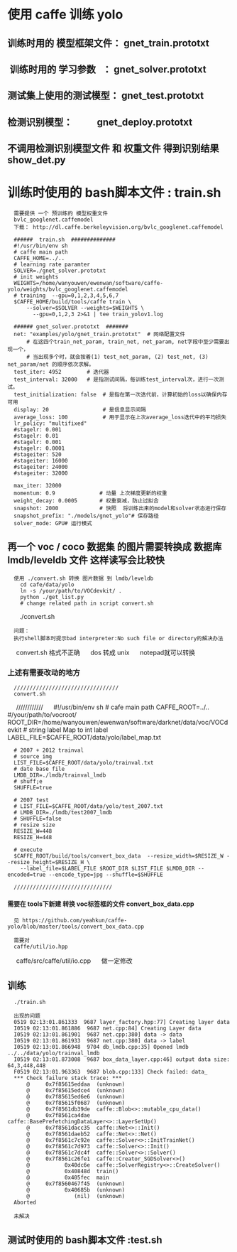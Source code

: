# 使用 caffe 训练 yolo



## 训练时用的 模型框架文件： gnet_train.prototxt
##  训练时用的 学习参数    ： gnet_solver.prototxt

## 测试集上使用的测试模型：  gnet_test.prototxt

## 检测识别模型：            gnet_deploy.prototxt


## 不调用检测识别模型文件 和 权重文件 得到识别结果 show_det.py

# 训练时使用的 bash脚本文件 : train.sh
      需要提供 一个 预训练的 模型权重文件
      bvlc_googlenet.caffemodel
      下载： http://dl.caffe.berkeleyvision.org/bvlc_googlenet.caffemodel

      ######  train.sh  ##############   
      #!/usr/bin/env sh
      # caffe main path
      CAFFE_HOME=../..
      # learning rate paramter
      SOLVER=./gnet_solver.prototxt
      # init weights 
      WEIGHTS=/home/wanyouwen/ewenwan/software/caffe-yolo/weights/bvlc_googlenet.caffemodel
      # training  --gpu=0,1,2,3,4,5,6,7
      $CAFFE_HOME/build/tools/caffe train \
          --solver=$SOLVER --weights=$WEIGHTS \
            --gpu=0,1,2,3 2>&1 | tee train_yolov1.log

      ###### gnet_solver.prototxt  #######
      net: "examples/yolo/gnet_train.prototxt"  # 网络配置文件
          # 在这四个train_net_param, train_net, net_param, net字段中至少需要出现一个，
          # 当出现多个时，就会按着(1) test_net_param, (2) test_net, (3) net_param/net 的顺序依次求解。
      test_iter: 4952        # 迭代器
      test_interval: 32000   # 是指测试间隔，每训练test_interval次，进行一次测试。
      test_initialization: false  # 是指在第一次迭代前，计算初始的loss以确保内存可用
      display: 20                 # 是信息显示间隔
      average_loss: 100           # 用于显示在上次average_loss迭代中的平均损失
      lr_policy: "multifixed"
      #stagelr: 0.001
      #stagelr: 0.01
      #stagelr: 0.001
      #stagelr: 0.0001
      #stageiter: 520
      #stageiter: 16000
      #stageiter: 24000
      #stageiter: 32000

      max_iter: 32000
      momentum: 0.9              # 动量 上次梯度更新的权重
      weight_decay: 0.0005       # 权重衰减，防止过拟合
      snapshot: 2000             # 快照  将训练出来的model和solver状态进行保存 
      snapshot_prefix: "./models/gnet_yolo"# 保存路径
      solver_mode: GPU# 运行模式


## 再一个 voc / coco 数据集 的图片需要转换成 数据库 lmdb/leveldb 文件 这样读写会比较快

      使用 ./convert.sh 转换 图片数据 到 lmdb/leveldb
        cd cafe/data/yolo
        ln -s /your/path/to/VOCdevkit/ .
        python ./get_list.py
        # change related path in script convert.sh
        ./convert.sh 
        
      问题：
      执行shell脚本时提示bad interpreter:No such file or directory的解决办法
      
      convert.sh 格式不正确
      dos 转成 unix
      notepad就可以转换
      
### 上述有需要改动的地方

      /////////////////////////////////
      convert.sh 
      ////////////
      #!/usr/bin/env sh
      # cafe main path
      CAFFE_ROOT=../..
      #/your/path/to/vocroot/
      ROOT_DIR=/home/wanyouwen/ewenwan/software/darknet/data/voc/VOCdevkit
      # string label Map to int label
      LABEL_FILE=$CAFFE_ROOT/data/yolo/label_map.txt

      # 2007 + 2012 trainval
      # source img
      LIST_FILE=$CAFFE_ROOT/data/yolo/trainval.txt
      # date base file
      LMDB_DIR=./lmdb/trainval_lmdb
      # shuff;e
      SHUFFLE=true

      # 2007 test
      # LIST_FILE=$CAFFE_ROOT/data/yolo/test_2007.txt
      # LMDB_DIR=./lmdb/test2007_lmdb
      # SHUFFLE=false
      # resize size
      RESIZE_W=448
      RESIZE_H=448

      # execute
      $CAFFE_ROOT/build/tools/convert_box_data  --resize_width=$RESIZE_W --resize_height=$RESIZE_H \
        --label_file=$LABEL_FILE $ROOT_DIR $LIST_FILE $LMDB_DIR --encoded=true --encode_type=jpg --shuffle=$SHUFFLE

      /////////////////////////////// 

#### 需要在 tools下新建 转换 voc标签框的文件 convert_box_data.cpp
      见 https://github.com/yeahkun/caffe-yolo/blob/master/tools/convert_box_data.cpp

      需要对
      caffe/util/io.hpp 
      caffe/src/caffe/util/io.cpp
      做一定修改 
## 训练
      ./train.sh
      
      出现的问题
      0519 02:13:01.861333  9687 layer_factory.hpp:77] Creating layer data
      I0519 02:13:01.861886  9687 net.cpp:84] Creating Layer data
      I0519 02:13:01.861901  9687 net.cpp:380] data -> data
      I0519 02:13:01.861933  9687 net.cpp:380] data -> label
      I0519 02:13:01.866948  9704 db_lmdb.cpp:35] Opened lmdb ../../data/yolo/trainval_lmdb
      I0519 02:13:01.873008  9687 box_data_layer.cpp:46] output data size: 64,3,448,448
      F0519 02:13:01.963363  9687 blob.cpp:133] Check failed: data_ 
      *** Check failure stack trace: ***
          @     0x7f85615eddaa  (unknown)
          @     0x7f85615edce4  (unknown)
          @     0x7f85615ed6e6  (unknown)
          @     0x7f85615f0687  (unknown)
          @     0x7f8561db39de  caffe::Blob<>::mutable_cpu_data()
          @     0x7f8561ca4dae  caffe::BasePrefetchingDataLayer<>::LayerSetUp()
          @     0x7f8561dacc35  caffe::Net<>::Init()
          @     0x7f8561daeb52  caffe::Net<>::Net()
          @     0x7f8561c7c92e  caffe::Solver<>::InitTrainNet()
          @     0x7f8561c7d973  caffe::Solver<>::Init()
          @     0x7f8561c7dc4f  caffe::Solver<>::Solver()
          @     0x7f8561c26fe1  caffe::Creator_SGDSolver<>()
          @           0x40dc6e  caffe::SolverRegistry<>::CreateSolver()
          @           0x40848d  train()
          @           0x405fec  main
          @     0x7f8560467f45  (unknown)
          @           0x40685b  (unknown)
          @              (nil)  (unknown)
      Aborted

      未解决


## 测试时使用的 bash脚本文件 :test.sh
